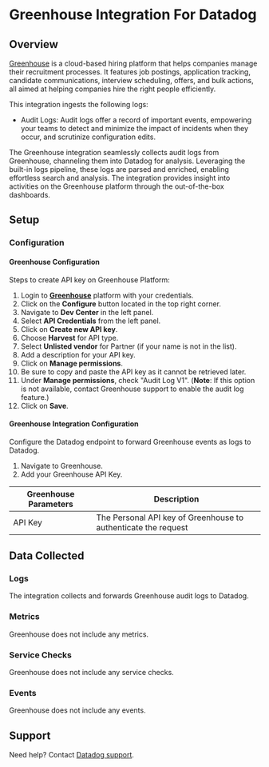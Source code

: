 # Greenhouse Integration For Datadog

## Overview

[Greenhouse][1] is a cloud-based hiring platform that helps companies manage their recruitment processes. It features job postings, application tracking, candidate communications, interview scheduling, offers, and bulk actions, all aimed at helping companies hire the right people efficiently.

This integration ingests the following logs:
- Audit Logs: Audit logs offer a record of important events, empowering your teams to detect and minimize the impact of incidents when they occur, and scrutinize configuration edits.

The Greenhouse integration seamlessly collects audit logs from Greenhouse, channeling them into Datadog for analysis. Leveraging the built-in logs pipeline, these logs are parsed and enriched, enabling effortless search and analysis. The integration provides insight into activities on the Greenhouse platform through the out-of-the-box dashboards.

## Setup

### Configuration

#### Greenhouse Configuration

Steps to create API key on Greenhouse Platform:

1. Login to **[Greenhouse][2]** platform with your credentials.
2. Click on the **Configure** button located in the top right corner.
3. Navigate to **Dev Center** in the left panel.
4. Select **API Credentials** from the left panel.
5. Click on **Create new API key**.
6. Choose **Harvest** for API type.
7. Select **Unlisted vendor** for Partner (if your name is not in the list).
8. Add a description for your API key.
9. Click on **Manage permissions**.
10. Be sure to copy and paste the API key as it cannot be retrieved later.
11. Under **Manage permissions**, check "Audit Log V1".
(**Note**: If this option is not available, contact Greenhouse support to enable the audit log feature.)
12. Click on **Save**.

#### Greenhouse Integration Configuration

Configure the Datadog endpoint to forward Greenhouse events as logs to Datadog.

1. Navigate to Greenhouse.
2. Add your Greenhouse API Key.

| Greenhouse Parameters | Description                                                                |
| ----------------------- | --------------------------------------------------------------------------|
| API Key                 | The Personal API key of Greenhouse  to authenticate the request          |

## Data Collected

### Logs

The integration collects and forwards Greenhouse audit logs to Datadog.

### Metrics

Greenhouse does not include any metrics.

### Service Checks

Greenhouse does not include any service checks.

### Events

Greenhouse does not include any events.

## Support

Need help? Contact [Datadog support][3].

[1]: https://www.greenhouse.com/
[2]: https://app.greenhouse.io/
[3]: https://docs.datadoghq.com/help/
